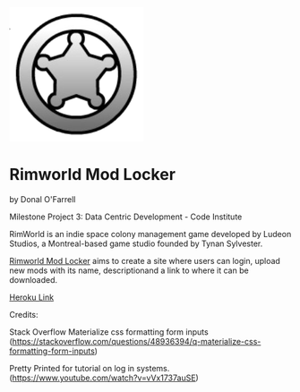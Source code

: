 ![Rimworld Logo](static/images/rimworldlogo.png)

# Rimworld Mod Locker
by Donal O'Farrell

Milestone Project 3: Data Centric Development - Code Institute 

RimWorld is an indie space colony management game developed by Ludeon Studios, a Montreal-based game studio founded by Tynan Sylvester.

[Rimworld Mod Locker](https://rimworld-mod-locker.herokuapp.com/) aims to create a site where users can login, upload new mods with its name, descriptionand a link to where it can be downloaded.

[Heroku Link](https://rimworld-mod-locker.herokuapp.com/)


Credits:

Stack Overflow
Materialize css formatting form inputs (https://stackoverflow.com/questions/48936394/q-materialize-css-formatting-form-inputs)

Pretty Printed for tutorial on log in systems.
(https://www.youtube.com/watch?v=vVx1737auSE)
